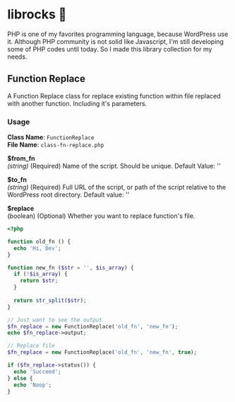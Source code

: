 # librocks :metal:

PHP is one of my favorites programming language, because WordPress use it. Although PHP community is not solid like Javascript, I'm still developing some of PHP codes until today. So I made this library collection for my needs.

## Function Replace
A Function Replace class for replace existing function within file replaced with another function. Including it's parameters.

### Usage
**Class Name**: ``FunctionReplace``  
**File Name**: ``class-fn-replace.php``

**$from_fn**  
*(string)* (Required) Name of the script. Should be unique. Default Value: ''

**$to_fn**  
 *(string)* (Required) Full URL of the script, or path of the script relative to the WordPress root directory. Default value: ''

**$replace**  
(boolean) (Optional) Whether you want to replace function's file.

```php
<?php

function old_fn () {
  echo 'Hi, Dev';
}

function new_fn ($str = '', $is_array) {
  if (!$is_array) {
    return $str;
  }
  
  return str_split($str);
}

// Just want to see the output
$fn_replace = new FunctionReplace('old_fn', 'new_fn');
echo $fn_replace->output;

// Replace file
$fn_replace = new FunctionReplace('old_fn', 'new_fn', true);

if ($fn_replace->status()) {
  echo 'Succeed';
} else {
  echo 'Noop';
}
```
